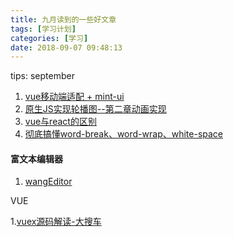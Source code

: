 ```yaml
---
title: 九月读到的一些好文章
tags: [学习计划]
categories: [学习]
date: 2018-09-07 09:48:13
---
```

tips: september
<!-- more -->
1. [vue移动端适配 + mint-ui](https://juejin.im/post/5b8ff8b3e51d450e5a73c033)
2. [原生JS实现轮播图--第二章动画实现](https://juejin.im/post/5b8d4171f265da436e74e5c1)
3. [vue与react的区别](https://juejin.im/post/5b8b56e3f265da434c1f5f76)
4. [彻底搞懂word-break、word-wrap、white-space](https://juejin.im/post/5b8905456fb9a01a105966b4)

#### 富文本编辑器

1. [wangEditor](http://www.wangeditor.com/index.html)

VUE

1.[vuex源码解读-大搜车](https://blog.souche.com/vuex-yuan-ma-jie-xi/)